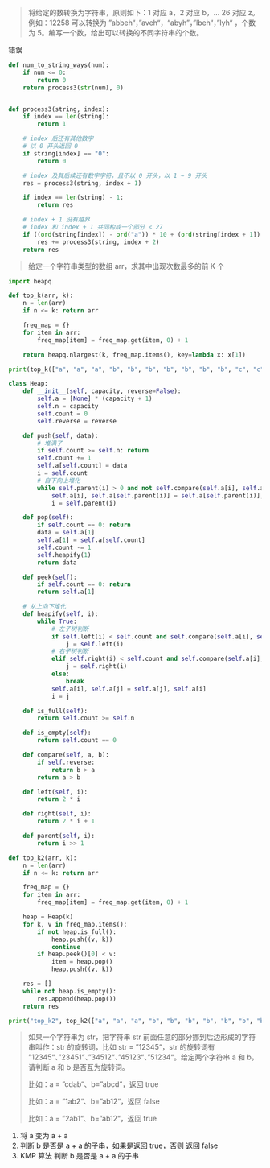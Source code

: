 > 将给定的数转换为字符串，原则如下：1 对应 a，2 对应 b，... 26 对应 z。例如：12258 可以转换为 ”abbeh“，”aveh“，“abyh”，”lbeh“，”lyh“  ，个数为 5。编写一个数，给出可以转换的不同字符串的个数。



错误

```python
def num_to_string_ways(num):
    if num <= 0:
        return 0
    return process3(str(num), 0)


def process3(string, index):
    if index == len(string):
        return 1

    # index 后还有其他数字
    # 以 0 开头返回 0
    if string[index] == "0":
        return 0

    # index 及其后续还有数字字符，且不以 0 开头，以 1 ~ 9 开头
    res = process3(string, index + 1)

    if index == len(string) - 1:
        return res

    # index + 1 没有越界
    # index 和 index + 1 共同构成一个部分 < 27
    if ((ord(string[index]) - ord("a")) * 10 + (ord(string[index + 1]) - ord("a"))) < 26:
        res += process3(string, index + 2)
    return res
```



> 给定一个字符串类型的数组 arr，求其中出现次数最多的前 K 个



```python
import heapq

def top_k(arr, k):
    n = len(arr)
    if n <= k: return arr

    freq_map = {}
    for item in arr:
        freq_map[item] = freq_map.get(item, 0) + 1

    return heapq.nlargest(k, freq_map.items(), key=lambda x: x[1])

print(top_k(["a", "a", "a", "b", "b", "b", "b", "b", "b", "b", "c", "c"], 2))
```





```python
class Heap:
    def __init__(self, capacity, reverse=False):
        self.a = [None] * (capacity + 1)
        self.n = capacity
        self.count = 0
        self.reverse = reverse

    def push(self, data):
        # 堆满了
        if self.count >= self.n: return
        self.count += 1
        self.a[self.count] = data
        i = self.count
        # 自下向上堆化
        while self.parent(i) > 0 and not self.compare(self.a[i], self.a[self.parent(i)]):
            self.a[i], self.a[self.parent(i)] = self.a[self.parent(i)], self.a[i]
            i = self.parent(i)

    def pop(self):
        if self.count == 0: return
        data = self.a[1]
        self.a[1] = self.a[self.count]
        self.count -= 1
        self.heapify(1)
        return data

    def peek(self):
        if self.count == 0: return
        return self.a[1]

    # 从上向下堆化
    def heapify(self, i):
        while True:
            # 左子树判断
            if self.left(i) < self.count and self.compare(self.a[i], self.a[self.left(i)]):
                j = self.left(i)
            # 右子树判断
            elif self.right(i) < self.count and self.compare(self.a[i], self.a[self.right(i)]):
                j = self.right(i)
            else:
                break
            self.a[i], self.a[j] = self.a[j], self.a[i]
            i = j

    def is_full(self):
        return self.count >= self.n

    def is_empty(self):
        return self.count == 0

    def compare(self, a, b):
        if self.reverse:
            return b > a
        return a > b

    def left(self, i):
        return 2 * i

    def right(self, i):
        return 2 * i + 1

    def parent(self, i):
        return i >> 1

def top_k2(arr, k):
    n = len(arr)
    if n <= k: return arr

    freq_map = {}
    for item in arr:
        freq_map[item] = freq_map.get(item, 0) + 1

    heap = Heap(k)
    for k, v in freq_map.items():
        if not heap.is_full():
            heap.push((v, k))
            continue
        if heap.peek()[0] < v:
            item = heap.pop()
            heap.push((v, k))

    res = []
    while not heap.is_empty():
        res.append(heap.pop())
    return res

print("top_k2", top_k2(["a", "a", "a", "b", "b", "b", "b", "b", "b", "b", "c", "c"], 2))
```



> 如果一个字符串为 str，把字符串 str 前面任意的部分挪到后边形成的字符串叫作：str 的旋转词，比如 str = ”12345“，str 的旋转词有 ”12345“、”23451“、”34512“、”45123“、”51234“。给定两个字符串 a 和 b，请判断 a 和 b 是否互为旋转词。
>
> 比如：a = ”cdab“、b=”abcd“，返回 true
>
> 比如：a = ”1ab2“、b=”ab12“，返回 false
>
> 比如：a = ”2ab1“、b=”ab12“，返回 true



1. 将 a 变为 a + a 
2. 判断 b 是否是 a + a 的子串，如果是返回 true，否则 返回 false
3. KMP 算法 判断 b 是否是 a + a 的子串




